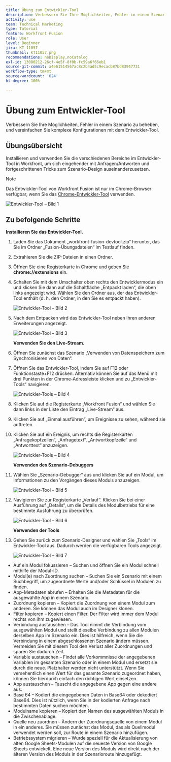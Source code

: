```yaml
---
title: Übung zum Entwickler-Tool
description: Verbessern Sie Ihre Möglichkeiten, Fehler in einem Szenario zu beheben, und vereinfachen Sie komplexe Konfigurationen mit dem Entwickler-Tool.
activity: use
team: Technical Marketing
type: Tutorial
feature: Workfront Fusion
role: User
level: Beginner
jira: KT-11057
thumbnail: KT11057.png
recommendations: noDisplay,noCatalog
exl-id: 13080212-26cf-4e5f-8f0b-fc59a6f66eb1
source-git-commit: a4e61514567ac8c2b4ad5c9ecacb87bd83947731
workflow-type: tm+mt
source-wordcount: '624'
ht-degree: 100%

---
```


# Übung zum Entwickler-Tool

Verbessern Sie Ihre Möglichkeiten, Fehler in einem Szenario zu beheben, und vereinfachen Sie komplexe Konfigurationen mit dem Entwickler-Tool.

## Übungsübersicht

Installieren und verwenden Sie die verschiedenen Bereiche im Entwickler-Tool in Workfront, um sich eingehender mit Anfragen/Antworten und fortgeschrittenen Tricks zum Szenario-Design auseinanderzusetzen.

>[!NOTE]
>
>Das Entwickler-Tool von Workfront Fusion ist nur im Chrome-Browser verfügbar, wenn Sie das [Chrome-Entwickler-Tool](https://developer.chrome.com/docs/devtools/) verwenden.

![Entwickler-Tool – Bild 1](../12-exercises/assets/devtool-walkthrough-1.png)

## Zu befolgende Schritte

**Installieren Sie das Entwickler-Tool.**

1. Laden Sie das Dokument „workfront-fusion-devtool.zip“ herunter, das Sie im Ordner „Fusion-Übungsdateien“ im Testlauf finden.
1. Extrahieren Sie die ZIP-Dateien in einen Ordner.
1. Öffnen Sie eine Registerkarte in Chrome und geben Sie **chrome://extensions** ein.
1. Schalten Sie mit dem Umschalter oben rechts den Entwicklermodus ein und klicken Sie dann auf die Schaltfläche „Entpackt laden“, die oben links angezeigt wird. Wählen Sie den Ordner aus, der das Entwickler-Tool enthält (d. h. den Ordner, in den Sie es entpackt haben).

   ![Entwickler-Tool – Bild 2](../12-exercises/assets/devtool-walkthrough-2.png)

1. Nach dem Entpacken wird das Entwickler-Tool neben Ihren anderen Erweiterungen angezeigt.

   ![Entwickler-Tool – Bild 3](../12-exercises/assets/devtool-walkthrough-3.png)

   **Verwenden Sie den Live-Stream.**

1. Öffnen Sie zunächst das Szenario „Verwenden von Datenspeichern zum Synchronisieren von Daten“.
1. Öffnen Sie das Entwickler-Tool, indem Sie auf F12 oder Funktionstaste+F12 drücken. Alternativ können Sie auf das Menü mit drei Punkten in der Chrome-Adressleiste klicken und zu „Entwickler-Tools“ navigieren.

   ![Entwickler-Tools – Bild 4](../12-exercises/assets/navigate-to-devtools.png)

1. Klicken Sie auf die Registerkarte „Workfront Fusion“ und wählen Sie dann links in der Liste den Eintrag „Live-Stream“ aus.
1. Klicken Sie auf „Einmal ausführen“, um Ereignisse zu sehen, während sie auftreten.
1. Klicken Sie auf ein Ereignis, um rechts die Registerkarten „Anfragekopfzeilen“, „Anfragetext“, „Antwortkopfzeile“ und „Antworttext“ anzuzeigen.

   ![Entwickler-Tools – Bild 4](../12-exercises/assets/devtool-walkthrough-4.png)

   **Verwenden des Szenario-Debuggers**

1. Wählen Sie „Szenario-Debugger“ aus und klicken Sie auf ein Modul, um Informationen zu den Vorgängen dieses Moduls anzuzeigen.

   ![Entwickler-Tool – Bild 5](../12-exercises/assets/devtool-walkthrough-5.png)

1. Navigieren Sie zur Registerkarte „Verlauf“. Klicken Sie bei einer Ausführung auf „Details“, um die Details des Modulbetriebs für eine bestimmte Ausführung zu überprüfen.

   ![Entwickler-Tool – Bild 6](../12-exercises/assets/devtool-walkthrough-6.png)

   **Verwenden der Tools**

1. Gehen Sie zurück zum Szenario-Designer und wählen Sie „Tools“ im Entwickler-Tool aus. Dadurch werden die verfügbaren Tools angezeigt.

   ![Entwickler-Tool – Bild 7](../12-exercises/assets/devtool-walkthrough-7.png)

+ Auf ein Modul fokussieren – Suchen und öffnen Sie ein Modul schnell mithilfe der Modul-ID.
+ Modul(e) nach Zuordnung suchen – Suchen Sie ein Szenario mit einem Suchbegriff, um zugeordnete Werte und/oder Schlüssel in Modulen zu finden.
+ App-Metadaten abrufen – Erhalten Sie die Metadaten für die ausgewählte App in einem Szenario.
+ Zuordnung kopieren – Kopiert die Zuordnung von einem Modul zum anderen. Sie können das Modul auch im Designer klonen.
+ Filter kopieren – Kopiert einen Filter. Der Filter wird immer dem Modul rechts von ihm zugewiesen.
+ Verbindung austauschen – Das Tool nimmt die Verbindung vom ausgewählten Modul und stellt dieselbe Verbindung zu allen Modulen derselben App im Szenario ein. Dies ist hilfreich, wenn Sie die Verbindung in einem abgeschlossenen Szenario ändern müssen. Vermeiden Sie mit diesem Tool den Verlust aller Zuordnungen und sparen Sie dadurch Zeit.
+ Variable austauschen – Findet alle Vorkommnisse der angegebenen Variablen im gesamten Szenario oder in einem Modul und ersetzt sie durch die neue. Platzhalter werden nicht unterstützt. Wenn Sie versehentlich einen Wert für das gesamte Szenario zugeordnet haben, können Sie hierdurch einfach den richtigen Wert einsetzen.
+ App austauschen – Tauscht die angegebene App gegen eine andere aus.
+ Base 64 – Kodiert die eingegebenen Daten in Base64 oder dekodiert Base64. Dies ist nützlich, wenn Sie in der kodierten Anfrage nach bestimmten Daten suchen möchten.
+ Modulname kopieren – Kopiert den Namen des ausgewählten Moduls in die Zwischenablage.
+ Quelle neu zuordnen – Ändern der Zuordnungsquelle von einem Modul in ein anderes. Sie müssen zunächst das Modul, das als Quellmodul verwendet werden soll, zur Route in einem Szenario hinzufügen.
+ Betriebssystem migrieren – Wurde speziell für die Aktualisierung von alten Google Sheets-Modulen auf die neueste Version von Google Sheets entwickelt. Eine neue Version des Moduls wird direkt nach der älteren Version des Moduls in der Szenarioroute hinzugefügt.
